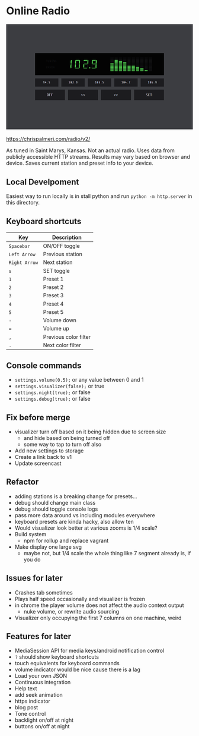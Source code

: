 # Online Radio

![screenshot](dist/img/screencast.gif)

https://chrispalmeri.com/radio/v2/

As tuned in Saint Marys, Kansas. Not an actual radio. Uses data from publicly accessible HTTP streams. Results may vary based on browser and device. Saves current station and preset info to your device.

## Local Develpoment

Easiest way to run locally is in stall python and run `python -m http.server` in this directory.

## Keyboard shortcuts

Key | Description
---|---
`Spacebar` | ON/OFF toggle
`Left Arrow` | Previous station
`Right Arrow` | Next station
`s` | SET toggle
`1` | Preset 1
`2` | Preset 2
`3` | Preset 3
`4` | Preset 4
`5` | Preset 5
`-` | Volume down
`=` | Volume up
`,` | Previous color filter
`.` | Next color filter

## Console commands

  * `settings.volume(0.5);` or any value between 0 and 1
  * `settings.visualizer(false);` or true
  * `settings.night(true);` or false
  * `settings.debug(true);` or false

## Fix before merge

  * visualizer turn off based on it being hidden due to screen size
    * and hide based on being turned off
    * some way to tap to turn off also
  * Add new settings to storage
  * Create a link back to v1
  * Update screencast

## Refactor

  * adding stations is a breaking change for presets...
  * debug should change main class
  * debug should toggle console logs
  * pass more data around vs including modules everywhere
  * keyboard presets are kinda hacky, also allow ten
  * Would visualizer look better at various zooms is 1/4 scale?
  * Build system
    * npm for rollup and replace vagrant
  * Make display one large svg
    * maybe not, but 1/4 scale the whole thing like 7 segment already is, if you do

## Issues for later

  * Crashes tab sometimes
  * Plays half speed occasionally and visualizer is frozen
  * in chrome the player volume does not affect the audio context output
    * nuke volume, or rewrite audio sourcing
  * Visualizer only occupying the first 7 columns on one machine, weird

## Features for later

  * MediaSession API for media keys/android notification control
  * `?` should show keyboard shortcuts
  * touch equivalents for keyboard commands
  * volume indicator would be nice cause there is a lag
  * Load your own JSON
  * Continuous integration
  * Help text
  * add seek animation
  * https indicator
  * blog post
  * Tone control
  * backlight on/off at night
  * buttons on/off at night
